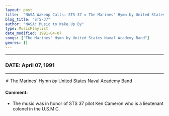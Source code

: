 ```yaml
---
layout: post
title:  "NASA Wakeup Calls: STS-37 ✵ The Marines' Hymn by United States Naval Academy Band ✦ April 07, 1991"
blog_title: "STS-37"
author: "NASA: Music to Wake Up By"
type: MusicPlaylist
date_modified: 1991-04-07
songs: ["The Marines' Hymn by United States Naval Academy Band"]
genres: []
---
```


----
### DATE: April 07, 1991
----
✵ The Marines' Hymn *by* United States Naval Academy Band  

#### Comment:
* The music was in honor of STS 37 pilot Ken Cameron who is a lieutenant colonel in the U.S.M.C.



<br/>
<center>
	<a target="_blank"
	   href="https://twitter.com/intent/tweet?hashtags=Space,NASA,Playlist,NASAWakeupCalls,SpaceProgram&text=🚀 {{ page.author}}, '{{ page.songs.first }}' {{ page.title }}, {{ site.url }}{{ page.url }}&via=nasawakeupcalls"><i class="fab fa-twitter" title="Tweet this page" alt="Tweet this page" style="font-size: 1.3em;"></i></a>
	&nbsp; 	<i class="fas fa-user-astronaut" style="font-size: 1.5em;"></i> &nbsp;
    <a id="custom_amazon_link"
       type="amzn" search="#"
       category="popular music">
    <i class="fab fa-amazon" style="font-size: 1.3em;"></i></a>
</center>

<!-- Randomly resolve an individual entry from a song array -->
<script src="/assets/javascript/seedrandom.min.js"></script>
<script>
  var wake_me_up = ["The Marines' Hymn by United States Naval Academy Band"];
  var prng = new Math.seedrandom();
  function randomSong() {
    song = wake_me_up[Math.floor(Math.random() * wake_me_up.length)];
    var amazon_link = document.getElementById("custom_amazon_link");
    amazon_link.setAttribute("search", song);
  }
  window.onload = randomSong();
</script>
